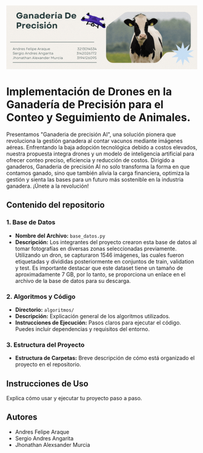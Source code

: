   ![./Ganaderia.gif](./Ganaderia.gif)

# Implementación de Drones en la Ganadería de Precisión para el Conteo y Seguimiento de Animales.

Presentamos "Ganaderia de precisión AI", una solución pionera que revoluciona la gestión ganadera al contar vacunos mediante imágenes aéreas. Enfrentando la baja adopción tecnológica debido a costos elevados, nuestra propuesta integra drones y un modelo de inteligencia artificial para ofrecer conteo preciso, eficiencia y reducción de costos. Dirigido a ganaderos, Ganaderia de precisión AI no solo transforma la forma en que contamos ganado, sino que también alivia la carga financiera, optimiza la gestión y sienta las bases para un futuro más sostenible en la industria ganadera. ¡Únete a la revolución!

## Contenido del repositorio

### 1. Base de Datos

- **Nombre del Archivo:** `base_datos.py`
- **Descripción:** Los integrantes del proyecto crearon esta base de datos al tomar fotografías en diversas zonas seleccionadas previamente. Utilizando un dron, se capturaron 1546 imágenes, las cuales fueron etiquetadas y divididas posteriormente en conjuntos de train, validation y test. Es importante destacar que este dataset tiene un tamaño de aproximadamente 7 GB, por lo tanto, se proporciona un enlace en el archivo de la base de datos para su descarga.

### 2. Algoritmos y Código

- **Directorio:** `algoritmos/`
- **Descripción:** Explicación general de los algoritmos utilizados.
- **Instrucciones de Ejecución:** Pasos claros para ejecutar el código. Puedes incluir dependencias y requisitos del entorno.

### 3. Estructura del Proyecto

- **Estructura de Carpetas:** Breve descripción de cómo está organizado el proyecto en el repositorio.

## Instrucciones de Uso

Explica cómo usar y ejecutar tu proyecto paso a paso.



## Autores
- Andres Felipe Araque
- Sergio Andres Angarita
- Jhonathan Alexsander Murcia
